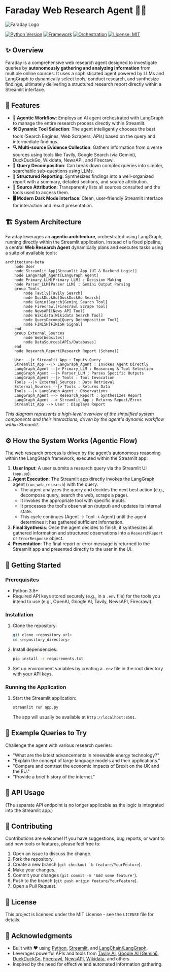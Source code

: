 # Faraday Web Research Agent 🕵️‍♀️

![Faraday Logo](Logo.png)

[![Python Version](https://img.shields.io/badge/Python-3.8+-blue.svg)](https://www.python.org/downloads/)
[![Framework](https://img.shields.io/badge/Framework-Streamlit-red.svg)](https://streamlit.io/)
[![Orchestration](https://img.shields.io/badge/Orchestration-LangChain%20/%20LangGraph-purple.svg)](https://www.langchain.com/)
[![License: MIT](https://img.shields.io/badge/License-MIT-yellow.svg)](https://opensource.org/licenses/MIT)

## ✨ Overview

Faraday is a comprehensive web research agent designed to investigate queries by **autonomously gathering and analyzing information** from multiple online sources. It uses a sophisticated agent powered by LLMs and LangGraph to dynamically select tools, conduct research, and synthesize findings, ultimately delivering a structured research report directly within a Streamlit interface.

## 🚀 Features

- **🤖 Agentic Workflow**: Employs an AI agent orchestrated with LangGraph to manage the entire research process directly within Streamlit.
- **🛠️ Dynamic Tool Selection**: The agent intelligently chooses the best tools (Search Engines, Web Scrapers, APIs) based on the query and intermediate findings.
- **🔍 Multi-source Evidence Collection**: Gathers information from diverse sources using tools like Tavily, Google Search (via Gemini), DuckDuckGo, Wikidata, NewsAPI, and Firecrawl.
- **🧩 Query Decomposition**: Can break down complex queries into simpler, searchable sub-questions using LLMs.
- **📝 Structured Reporting**: Synthesizes findings into a well-organized report with a summary, detailed sections, and source attribution.
- **🔗 Source Attribution**: Transparently lists all sources consulted and the tools used to access them.
- **🖥️ Modern Dark Mode Interface**: Clean, user-friendly Streamlit interface for interaction and result presentation.

## 🏗️ System Architecture

Faraday leverages an **agentic architecture**, orchestrated using LangGraph, running directly within the Streamlit application. Instead of a fixed pipeline, a central **Web Research Agent** dynamically plans and executes tasks using a suite of available tools:

```mermaid
architecture-beta
    node User
    node Streamlit_App[Streamlit App (UI & Backend Logic)]
    node LangGraph_Agent[LangGraph Agent]
    node Primary_LLM[Primary LLM] : Decision Making
    node Parser_LLM[Parser LLM] : Gemini Output Parsing
    group Tools
        node Tavily[Tavily Search]
        node DuckDuckGo[DuckDuckGo Search]
        node GeminiSearch[Gemini Search Tool]
        node Firecrawl[Firecrawl Scrape Tool]
        node NewsAPI[News API Tool]
        node Wikidata[Wikidata Search Tool]
        node QueryDecomp[Query Decomposition Tool]
        node FINISH[FINISH Signal]
    end
    group External_Sources
        node Web[Websites]
        node DataSources[APIs/Databases]
    end
    node Research_Report[Research Report (Schema)]

    User --|> Streamlit_App : Inputs Query
    Streamlit_App --|> LangGraph_Agent : Invokes Agent Directly
    LangGraph_Agent --|> Primary_LLM : Reasoning & Tool Selection
    LangGraph_Agent --|> Parser_LLM : Parses Specific Outputs
    LangGraph_Agent --|> Tools : Tool Invocation
    Tools --|> External_Sources : Data Retrieval
    External_Sources --|> Tools : Returns Data
    Tools --|> LangGraph_Agent : Observations
    LangGraph_Agent --> Research_Report : Synthesizes Report
    LangGraph_Agent --> Streamlit_App : Returns Report/Error
    Streamlit_App --> User : Displays Report

```

*This diagram represents a high-level overview of the simplified system components and their interactions, driven by the agent's dynamic workflow within Streamlit.*

## ⚙️ How the System Works (Agentic Flow)

The web research process is driven by the agent's autonomous reasoning within the LangGraph framework, executed within the Streamlit app:

1.  **User Input**: A user submits a research query via the Streamlit UI (`app.py`).
2.  **Agent Execution**: The Streamlit app directly invokes the LangGraph agent (`run_web_research`) with the query:
    *   The agent analyzes the query and decides the next best action (e.g., decompose query, search the web, scrape a page).
    *   It invokes the appropriate tool with specific inputs.
    *   It processes the tool's observation (output) and updates its internal state.
    *   This cycle continues (Agent -> Tool -> Agent) until the agent determines it has gathered sufficient information.
3.  **Final Synthesis**: Once the agent decides to finish, it synthesizes all gathered information and structured observations into a `ResearchReport` or `ErrorResponse` object.
4.  **Presentation**: The final report or error message is returned to the Streamlit app and presented directly to the user in the UI.

## 🚀 Getting Started

### Prerequisites

- Python 3.8+
- Required API keys stored securely (e.g., in a `.env` file) for the tools you intend to use (e.g., OpenAI, Google AI, Tavily, NewsAPI, Firecrawl).

### Installation

1.  Clone the repository:
    ```bash
    git clone <repository_url>
    cd <repository_directory>
    ```
2.  Install dependencies:
    ```bash
    pip install -r requirements.txt
    ```
3.  Set up environment variables by creating a `.env` file in the root directory with your API keys.

### Running the Application

1.  Start the Streamlit application:
    ```bash
    streamlit run app.py
    ```
    The app will usually be available at `http://localhost:8501`.

## 🤔 Example Queries to Try

Challenge the agent with various research queries:

- "What are the latest advancements in renewable energy technology?"
- "Explain the concept of large language models and their applications."
- "Compare and contrast the economic impacts of Brexit on the UK and the EU."
- "Provide a brief history of the internet."

## 🔌 API Usage

(The separate API endpoint is no longer applicable as the logic is integrated into the Streamlit app.)

## 🤝 Contributing

Contributions are welcome! If you have suggestions, bug reports, or want to add new tools or features, please feel free to:

1.  Open an issue to discuss the change.
2.  Fork the repository.
3.  Create a new branch (`git checkout -b feature/YourFeature`).
4.  Make your changes.
5.  Commit your changes (`git commit -m 'Add some feature'`).
6.  Push to the branch (`git push origin feature/YourFeature`).
7.  Open a Pull Request.

## 📜 License

This project is licensed under the MIT License - see the `LICENSE` file for details.

## 🙏 Acknowledgments

- Built with ❤️ using [Python](https://www.python.org/), [Streamlit](https://streamlit.io/), and [LangChain/LangGraph](https://www.langchain.com/).
- Leverages powerful APIs and tools from [Tavily AI](https://tavily.com/), [Google AI (Gemini)](https://ai.google.dev/), [DuckDuckGo](https://duckduckgo.com/), [Firecrawl](https://firecrawl.dev/), [NewsAPI](https://newsapi.org/), [Wikidata](https://www.wikidata.org/), and others.
- Inspired by the need for effective and automated information gathering. 
